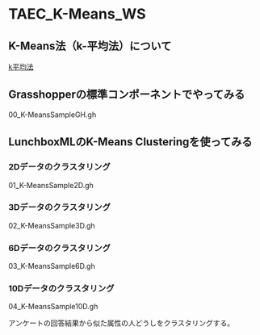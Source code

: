 # TAEC_K-Means_WS

## K-Means法（k-平均法）について
[k平均法](https://ja.wikipedia.org/wiki/K平均法)

## Grasshopperの標準コンポーネントでやってみる
00_K-MeansSampleGH.gh
## LunchboxMLのK-Means Clusteringを使ってみる
### 2Dデータのクラスタリング
01_K-MeansSample2D.gh
### 3Dデータのクラスタリング
02_K-MeansSample3D.gh
### 6Dデータのクラスタリング
03_K-MeansSample6D.gh
### 10Dデータのクラスタリング
04_K-MeansSample10D.gh

アンケートの回答結果から似た属性の人どうしをクラスタリングする。
